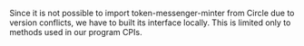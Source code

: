 Since it is not possible to import token-messenger-minter from Circle due to version conflicts, we have to built its
 interface locally. This is limited only to methods used in our program CPIs.
